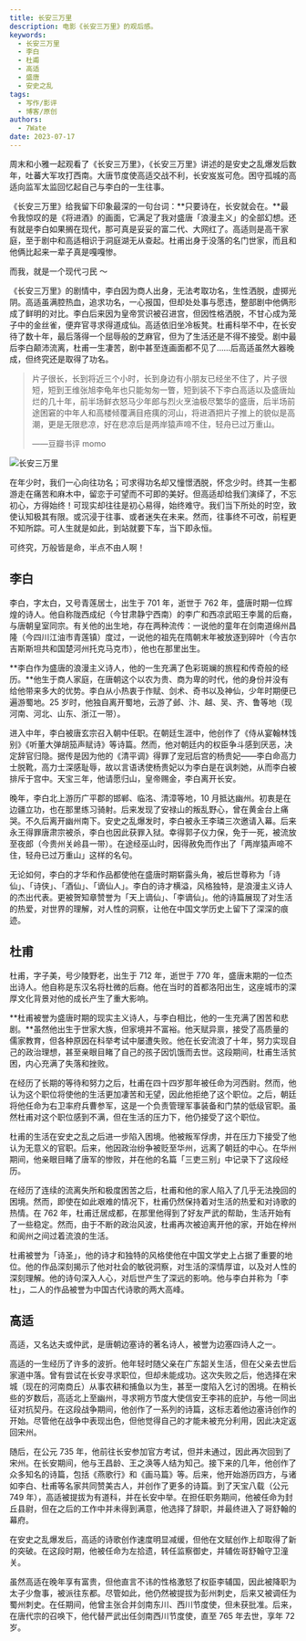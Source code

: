 ```yaml
---
title: 长安三万里
description: 电影《长安三万里》的观后感。
keywords:
  - 长安三万里
  - 李白
  - 杜甫
  - 高适
  - 盛唐
  - 安史之乱
tags:
  - 写作/影评
  - 博客/原创
authors:
  - 7Wate
date: 2023-07-17
---
```


周末和小雅一起观看了《长安三万里》，《长安三万里》讲述的是安史之乱爆发后数年，吐蕃大军攻打西南。大唐节度使高适交战不利，长安岌岌可危。困守孤城的高适向监军太监回忆起自己与李白的一生往事。

《长安三万里》给我留下印象最深的一句台词：**只要诗在，长安就会在。**最令我惊叹的是《将进酒》的画面，它满足了我对盛唐「浪漫主义」的全部幻想。还有就是李白如果搁在现代，那可真是妥妥的富二代、大网红了。高适则是高干家庭，至于剧中和高适相识于洞庭湖无从查起。杜甫出身于没落的名门世家，而且和他俩比起来一辈子真是嘎嘎惨。

而我，就是一个现代刁民 ～

《长安三万里》的剧情中，李白因为商人出身，无法考取功名，生性洒脱，虚掷光阴。高适虽满腔热血，追求功名，一心报国，但却处处事与愿违，整部剧中他俩形成了鲜明的对比。李白后来因为皇帝赏识被召进宫，但因性格洒脱，不甘心成为笼子中的金丝雀，便弃官寻求得道成仙。高适依旧坐冷板凳。杜甫科举不中，在长安待了数十年，最后落得一个屈辱般的芝麻官，但为了生活还是不得不接受。剧中最后李白颠沛流离，杜甫一生凄苦，剧中甚至连画面都不见了……后高适虽然大器晚成，但终究还是取得了功名。

> 片子很长，长到将近三个小时，长到身边有小朋友已经坐不住了，片子很短，短到王维张旭李龟年也只能匆匆一瞥，短到装不下李白高适以及盛唐灿烂的几十年，前半场鲜衣怒马少年郎与烈火烹油极尽繁华的盛唐，后半场前途困窘的中年人和高楼倾覆满目疮痍的河山，将进酒把片子推上的貌似是高潮，更是无限悲凉，好在悲凉后是两岸猿声啼不住，轻舟已过万重山。
>
> ——豆瓣书评 momo

![长安三万里](https://static.7wate.com/img/2023/07/25/c6c4c4aad5b0e.png)

在年少时，我们一心向往功名；可求得功名却又憧憬洒脱，怀念少时。终其一生都游走在痛苦和麻木中，留恋于可望而不可即的美好。但高适却给我们演绎了，不忘初心，方得始终！可现实却往往是初心易得，始终难守。我们当下所处的时空，致使认知极其有限。或沉浸于往事、或者迷失在未来。然而，往事终不可改，前程更不知所踪。可人生就是如此，到站就要下车，当下即永恒。

可终究，万般皆是命，半点不由人啊！

## 李白

李白，字太白，又号青莲居士，出生于 701 年，逝世于 762 年，盛唐时期一位辉煌的诗人。他自称陇西成纪（今甘肃静宁西南）的李广和西凉武昭王李暠的后裔，与唐朝皇室同宗。有关他的出生地，存在两种流传：一说他的童年在剑南道绵州昌隆（今四川江油市青莲镇）度过，一说他的祖先在隋朝末年被放逐到碎叶（今吉尔吉斯斯坦共和国楚河州托克马克市），他也在那里出生。

**李白作为盛唐的浪漫主义诗人，他的一生充满了色彩斑斓的旅程和传奇般的经历。**他生于商人家庭，在唐朝这个以农为贵、商为卑的时代，他的身份并没有给他带来多大的优势。李白从小热衷于作赋、剑术、奇书以及神仙，少年时期便已遍游蜀地。25 岁时，他独自离开蜀地，云游了邺、汴、越、吴、齐、鲁等地（现河南、河北、山东、浙江一带）。

进入中年，李白被唐玄宗召入朝中任职。在朝廷生涯中，他创作了《侍从宴翰林饯别》《听董大弹胡笳声赋诗》等诗篇。然而，他对朝廷内的权臣争斗感到厌恶，决定辞官归隐。据传是因为他的《清平调》得罪了宠冠后宫的杨贵妃——李白命高力士脱靴，高力士深感耻辱，故以言语诱使杨贵妃以为李白是在讽刺她，从而李白被排斥于宫中。天宝三年，他请愿归山，皇帝赐金，李白离开长安。

晚年，李白北上游历广平郡的邯郸、临洺、清漳等地，10 月抵达幽州。初衷是在边疆立功，也在那里练习骑射。后来发现了安禄山的叛乱野心，曾在黄金台上痛哭。不久后离开幽州南下。安史之乱爆发时，李白被永王李璘三次邀请入幕。后来永王得罪唐肃宗被杀，李白也因此获罪入狱。幸得郭子仪力保，免于一死，被流放至夜郎（今贵州关岭县一带）。在途经巫山时，因得赦免而作出了「两岸猿声啼不住，轻舟已过万重山」这样的名句。

无论如何，李白的才华和作品都使他在盛唐时期崭露头角，被后世尊称为「诗仙」、「诗侠」、「酒仙」、「谪仙人」。李白的诗才横溢，风格独特，是浪漫主义诗人的杰出代表。更被贺知章赞誉为「天上谪仙」、「李谪仙」。他的诗篇展现了对生活的热爱，对世界的理解，对人性的洞察，让他在中国文学历史上留下了深深的痕迹。

## 杜甫

杜甫，字子美，号少陵野老，出生于 712 年，逝世于 770 年，盛唐末期的一位杰出诗人。他自称是东汉名将杜微的后裔。他在当时的首都洛阳出生，这座城市的深厚文化背景对他的成长产生了重大影响。

**杜甫被誉为盛唐时期的现实主义诗人，与李白相比，他的一生充满了困苦和悲剧。**虽然他出生于世家大族，但家境并不富裕。他天赋异禀，接受了高质量的儒家教育，但各种原因在科举考试中屡遭失败。他在长安流浪了十年，努力实现自己的政治理想，甚至亲眼目睹了自己的孩子因饥饿而去世。这段期间，杜甫生活贫困，内心充满了失落和挫败。

在经历了长期的等待和努力之后，杜甫在四十四岁那年被任命为河西尉。然而，他认为这个职位将使他的生活更加凄苦和无望，因此他拒绝了这个职位。之后，朝廷将他任命为右卫率府兵曹参军，这是一个负责管理军事装备和门禁的低级官职。虽然杜甫对这个职位感到不满，但在生活的压力下，他仍接受了这个职位。

杜甫的生活在安史之乱之后进一步陷入困境。他被叛军俘虏，并在压力下接受了他认为无意义的官职。后来，他因政治纷争被贬至华州，远离了朝廷的中心。在华州期间，他亲眼目睹了唐军的惨败，并在他的名篇「三吏三别」中记录下了这段经历。

在经历了连续的流离失所和极度困苦之后，杜甫和他的家人陷入了几乎无法挽回的困境。然而，即使在如此艰难的情况下，杜甫仍然保持着对生活的热爱和对诗歌的热情。在 762 年，杜甫迁居成都，在那里他得到了好友严武的帮助，生活开始有了一些稳定。然而，由于不断的政治风波，杜甫再次被迫离开他的家，开始在梓州和阆州之间过着流浪的生活。

杜甫被誉为「诗圣」，他的诗才和独特的风格使他在中国文学史上占据了重要的地位。他的作品深刻揭示了他对社会的敏锐洞察，对生活的深情厚谊，以及对人性的深刻理解。他的诗句深入人心，对后世产生了深远的影响。他与李白并称为「李杜」，二人的作品被誉为中国古代诗歌的两大高峰。

## 高适

高适，又名达夫或仲武，是唐朝边塞诗的著名诗人，被誉为边塞四诗人之一。

高适的一生经历了许多的波折。他年轻时随父亲在广东韶关生活，但在父亲去世后家道中落。曾有尝试在长安寻求职位，但却未能成功。这次失败之后，他选择在宋城（现在的河南商丘）从事农耕和捕鱼以为生，甚至一度陷入乞讨的困境。在稍长些的岁数后，高适北上至幽州，寻求朔方节度大使信安王李祎的庇护，与他一同出征对抗契丹。在这段战争期间，他创作了一系列的诗篇，这标志着他边塞诗创作的开始。尽管他在战争中表现出色，但他觉得自己的才能未被充分利用，因此决定返回宋州。

随后，在公元 735 年，他前往长安参加官方考试，但并未通过，因此再次回到了宋州。在长安期间，他与王昌龄、王之涣等人结为知己。接下来的几年，他创作了众多知名的诗篇，包括《燕歌行》和《画马篇》等。后来，他开始游历四方，与诸如李白、杜甫等名家共同赞美古人，并创作了更多的诗篇。到了天宝八载（公元 749 年），高适被提拔为有道科，并在长安中举。在担任职务期间，他被任命为封丘县尉，但在之后的工作中并未得到满意，他选择了辞职，并最终进入了哥舒翰的幕府。

在安史之乱爆发后，高适的诗歌创作速度明显减缓，但他在文赋创作上却取得了新的突破。在这段时期，他被任命为左拾遗，转任监察御史，并辅佐哥舒翰守卫潼关。

虽然高适在晚年享有富贵，但他直言不讳的性格激怒了权臣李辅国，因此被降职为太子少詹事，被派往东都。尽管如此，他仍然被提拔为彭州刺史，后来又被调任为蜀州刺史。在任期间，他曾主张合并剑南东川、西川节度使，但未获批准。后来，在唐代宗的召唤下，他代替严武出任剑南西川节度使，直至 765 年去世，享年 72 岁。
